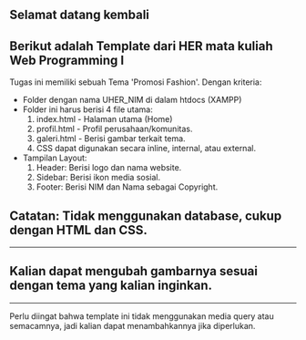 ## Selamat datang kembali
## Berikut adalah Template dari HER mata kuliah Web Programming I

Tugas ini memiliki sebuah Tema 'Promosi Fashion'. Dengan kriteria:
- Folder dengan nama UHER_NIM di dalam htdocs (XAMPP)
- Folder ini harus berisi 4 file utama:
  1. index.html - Halaman utama (Home)
  2. profil.html - Profil perusahaan/komunitas.
  3. galeri.html - Berisi gambar terkait tema.
  4. CSS dapat digunakan secara inline, internal, atau external.
- Tampilan Layout:
  1. Header: Berisi logo dan nama website.
  2. Sidebar: Berisi ikon media sosial.
  3. Footer: Berisi NIM dan Nama sebagai Copyright.
## Catatan: Tidak menggunakan database, cukup dengan HTML dan CSS.
----------------------------------------------------------------------------
## Kalian dapat mengubah gambarnya sesuai dengan tema yang kalian inginkan.
---------------------------------------------------------------------------
Perlu diingat bahwa template ini tidak menggunakan media query atau semacamnya, jadi kalian dapat menambahkannya jika diperlukan.
